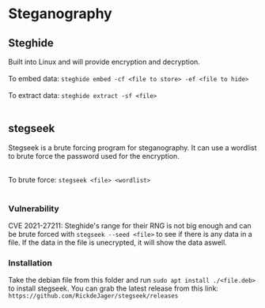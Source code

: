 # Steganography

## Steghide

Built into Linux and will provide encryption and decryption. <br><br>
To embed data: `steghide embed -cf <file to store> -ef <file to hide>` <br><br>
To extract data: `steghide extract -sf <file>`<br><br>

## stegseek

Stegseek is a brute forcing program for steganography. It can use a wordlist to brute force the password used for the encryption.<br><br>

To brute force: `stegseek <file> <wordlist>` <br><br>

### Vulnerability

CVE 2021-27211: Steghide's range for their RNG is not big enough and can be brute forced with `stegseek --seed <file>` to see if there is any data in a file. If the data in the file is unecrypted, it will show the data aswell.

### Installation
Take the debian file from this folder and run `sudo apt install ./<file.deb>` to install stegseek. You can grab the latest release from this link: `https://github.com/RickdeJager/stegseek/releases`